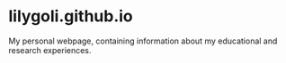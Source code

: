 # lilygoli.github.io
My personal webpage, containing information about my educational and research experiences.

